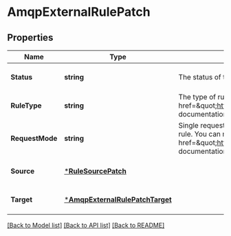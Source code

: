 # AmqpExternalRulePatch

## Properties
Name | Type | Description | Notes
------------ | ------------- | ------------- | -------------
**Status** | **string** | The status of the rule. Rules can be enabled or disabled. | [optional] [default to null]
**RuleType** | **string** | The type of rule. In this case AMQP external (using Firehose). See the &lt;a href&#x3D;\&quot;https://ably.com/documentation/general/firehose\&quot;&gt;Ably documentation&lt;/a&gt; for further information. | [default to null]
**RequestMode** | **string** | Single request mode sends each event separately to the endpoint specified by the rule. You can read more about single request mode events in the &lt;a href&#x3D;\&quot;https://ably.com/documentation/general/events#batching\&quot;&gt;Ably documentation&lt;/a&gt;. | [optional] [default to null]
**Source** | [***RuleSourcePatch**](rule_source_patch.md) |  | [optional] [default to null]
**Target** | [***AmqpExternalRulePatchTarget**](amqp_external_rule_patch_target.md) |  | [optional] [default to null]

[[Back to Model list]](../README.md#documentation-for-models) [[Back to API list]](../README.md#documentation-for-api-endpoints) [[Back to README]](../README.md)


